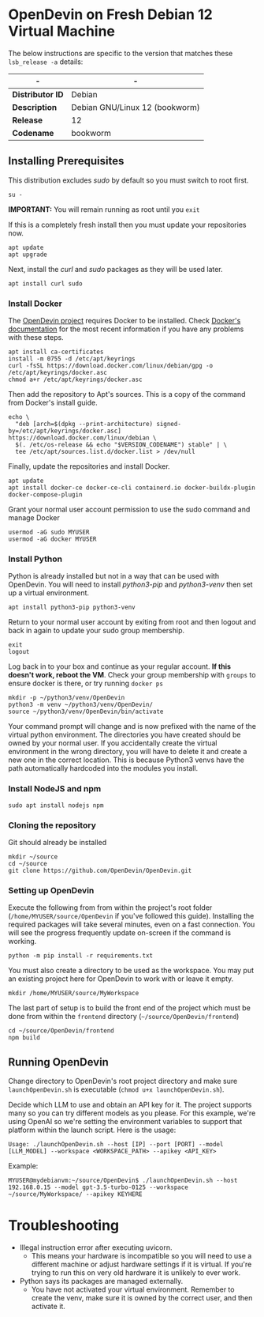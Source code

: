 # OpenDevin on Fresh Debian 12 Virtual Machine

The below instructions are specific to the version that matches these `lsb_release -a` details:

| - | - |
 --- | ---
| **Distributor ID** | Debian |
| **Description** | Debian GNU/Linux 12 (bookworm) |
| **Release** | 12 |
| **Codename** | bookworm |

## Installing Prerequisites
This distribution excludes _sudo_ by default so you must switch to root first.
```
su -
```
**IMPORTANT:** You will remain running as root until you `exit`

If this is a completely fresh install then you must update your repositories now.
```
apt update
apt upgrade
```

Next, install the _curl_ and _sudo_ packages as they will be used later.
```
apt install curl sudo
```


### Install Docker
The [OpenDevin project](https://github.com/OpenDevin/OpenDevin) requires Docker to be installed. Check [Docker's documentation](https://docs.docker.com/engine/install/debian/) for the most recent information if you have any problems with these steps.
```
apt install ca-certificates
install -m 0755 -d /etc/apt/keyrings
curl -fsSL https://download.docker.com/linux/debian/gpg -o /etc/apt/keyrings/docker.asc
chmod a+r /etc/apt/keyrings/docker.asc
```
Then add the repository to Apt's sources. This is a copy of the command from Docker's install guide.
```
echo \
  "deb [arch=$(dpkg --print-architecture) signed-by=/etc/apt/keyrings/docker.asc] https://download.docker.com/linux/debian \
  $(. /etc/os-release && echo "$VERSION_CODENAME") stable" | \
  tee /etc/apt/sources.list.d/docker.list > /dev/null
```
Finally, update the repositories and install Docker.
```
apt update
apt install docker-ce docker-ce-cli containerd.io docker-buildx-plugin docker-compose-plugin 
```

Grant your normal user account permission to use the sudo command and manage Docker
```
usermod -aG sudo MYUSER
usermod -aG docker MYUSER
```

### Install Python
Python is already installed but not in a way that can be used with OpenDevin. You will need to install _python3-pip_ and _python3-venv_ then set up a virtual environment.

```
apt install python3-pip python3-venv
```

Return to your normal user account by exiting from root and then logout and back in again to update your sudo group membership.
```
exit
logout
```

Log back in to your box and continue as your regular account. **If this doesn't work, reboot the VM**. Check your group membership with `groups` to ensure docker is there, or try running `docker ps`

```
mkdir -p ~/python3/venv/OpenDevin
python3 -m venv ~/python3/venv/OpenDevin/
source ~/python3/venv/OpenDevin/bin/activate
```
Your command prompt will change and is now prefixed with the name of the virtual python environment. The directories you have created should be owned by your normal user. If you accidentally create the virtual environment in the wrong directory, you will have to delete it and create a new one in the correct location. This is because Python3 venvs have the path automatically hardcoded into the modules you install.

### Install NodeJS and npm
```
sudo apt install nodejs npm
```

### Cloning the repository
Git should already be installed
```
mkdir ~/source
cd ~/source
git clone https://github.com/OpenDevin/OpenDevin.git
```

### Setting up OpenDevin
Execute the following from from within the project's root folder (`/home/MYUSER/source/OpenDevin` if you've followed this guide). Installing the required packages will take several minutes, even on a fast connection. You will see the progress frequently update on-screen if the command is working.
```
python -m pip install -r requirements.txt
```

You must also create a directory to be used as the workspace. You may put an existing project here for OpenDevin to work with or leave it empty.
```
mkdir /home/MYUSER/source/MyWorkspace
```

The last part of setup is to build the front end of the project which must be done from within the `frontend` directory (`~/source/OpenDevin/frontend`)
```
cd ~/source/OpenDevin/frontend
npm build
```

## Running OpenDevin
Change directory to OpenDevin's root project directory and make sure `launchOpenDevin.sh` is executable (`chmod u+x launchOpenDevin.sh`).

Decide which LLM to use and obtain an API key for it. The project supports many so you can try different models as you please. For this example, we're using OpenAI so we're setting the environment variables to support that platform within the launch script. Here is the usage:

```
Usage: ./launchOpenDevin.sh --host [IP] --port [PORT] --model [LLM_MODEL] --workspace <WORKSPACE_PATH> --apikey <API_KEY>
```

Example:
```
MYUSER@mydebianvm:~/source/OpenDevin$ ./launchOpenDevin.sh --host 192.168.0.15 --model gpt-3.5-turbo-0125 --workspace ~/source/MyWorkspace/ --apikey KEYHERE
```



# Troubleshooting

 * Illegal instruction error after executing uvicorn.
   * This means your hardware is incompatible so you will need to use a different machine or adjust hardware settings if it is virtual. If you're trying to run this on very old hardware it is unlikely to ever work.
 * Python says its packages are managed externally. 
   * You have not activated your virtual environment. Remember to create the venv, make sure it is owned by the correct user, and then activate it.
